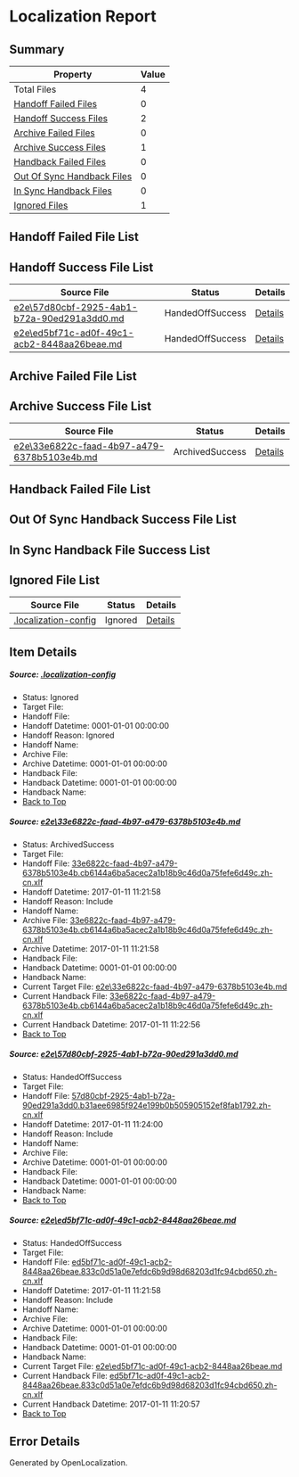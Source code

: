 # <a name='report-top'></a> Localization Report

## Summary
 Property | Value 
 -------- | ----- 
 Total Files | 4
[ Handoff Failed Files ](#handoff-failed-list)| 0
[ Handoff Success Files ](#handoff-success-list)| 2
[ Archive Failed Files ](#archive-failed-list)| 0
[ Archive Success Files ](#archive-success-list)| 1
[ Handback Failed Files ](#handback-failed-list)| 0
[ Out Of Sync Handback Files ](#outofsync-handback-success-list)| 0
[ In Sync Handback Files ](#insync-handback-success-list)| 0
[ Ignored Files ](#ignored-list)| 1

## <a name='handoff-failed-list'></a> Handoff Failed File List

## <a name='handoff-success-list'></a> Handoff Success File List
 Source File | Status | Details 
 ----------- | ------ | ------- 
 [e2e\57d80cbf-2925-4ab1-b72a-90ed291a3dd0.md](https://github.com/OpenLocalizationTestOrg/ol-test0/blob/40d25b3baba4ea70a21fcbef62e97cbc042d6d3f/e2e/57d80cbf-2925-4ab1-b72a-90ed291a3dd0.md) | HandedOffSuccess | [Details](#9214ddd1952e788613a213afb008e07bd493e84f2)
 [e2e\ed5bf71c-ad0f-49c1-acb2-8448aa26beae.md](https://github.com/OpenLocalizationTestOrg/ol-test0/blob/a78d78f3fd1d12450eb7a93356adc08a4a68ef1f/e2e/ed5bf71c-ad0f-49c1-acb2-8448aa26beae.md) | HandedOffSuccess | [Details](#2d0a0cde55d403235704d38753970ca82a74084e3)

## <a name='archive-failed-list'></a> Archive Failed File List

## <a name='archive-success-list'></a> Archive Success File List
 Source File | Status | Details 
 ----------- | ------ | ------- 
 [e2e\33e6822c-faad-4b97-a479-6378b5103e4b.md](https://github.com/OpenLocalizationTestOrg/ol-test0/blob/a78d78f3fd1d12450eb7a93356adc08a4a68ef1f/e2e/33e6822c-faad-4b97-a479-6378b5103e4b.md) | ArchivedSuccess | [Details](#c72e333a74f5c4b91622a1ce0d3f1d9e54394b341)

## <a name='handback-failed-list'></a> Handback Failed File List

## <a name='outofsync-handback-success-list'></a> Out Of Sync Handback Success File List

## <a name='insync-handback-success-list'></a> In Sync Handback File Success List

## <a name='ignored-list'></a> Ignored File List
 Source File | Status | Details 
 ----------- | ------ | ------- 
 [.localization-config](https://github.com/OpenLocalizationTestOrg/ol-test0/blob/40d25b3baba4ea70a21fcbef62e97cbc042d6d3f/.localization-config) | Ignored | [Details](#cb0632cf59c1387fc1742bfb9fa3c47f87e2e5c90)

## Item Details
##### <a name='cb0632cf59c1387fc1742bfb9fa3c47f87e2e5c90'></a> Source: [.localization-config](https://github.com/OpenLocalizationTestOrg/ol-test0/blob/40d25b3baba4ea70a21fcbef62e97cbc042d6d3f/.localization-config)
* Status: Ignored
* Target File: 
* Handoff File: 
* Handoff Datetime: 0001-01-01 00:00:00
* Handoff Reason: Ignored
* Handoff Name: 
* Archive File: 
* Archive Datetime: 0001-01-01 00:00:00
* Handback File: 
* Handback Datetime: 0001-01-01 00:00:00
* Handback Name: 
* [Back to Top](#report-top)

##### <a name='c72e333a74f5c4b91622a1ce0d3f1d9e54394b341'></a> Source: [e2e\33e6822c-faad-4b97-a479-6378b5103e4b.md](https://github.com/OpenLocalizationTestOrg/ol-test0/blob/a78d78f3fd1d12450eb7a93356adc08a4a68ef1f/e2e/33e6822c-faad-4b97-a479-6378b5103e4b.md)
* Status: ArchivedSuccess
* Target File: 
* Handoff File: [33e6822c-faad-4b97-a479-6378b5103e4b.cb6144a6ba5acec2a1b18b9c46d0a75fefe6d49c.zh-cn.xlf](https://github.com/OpenLocalizationTestOrg/ol-test0-handoff/blob/dbc1ed1560d60b77f3eed27263dbaa41f40d31d5/ol-handoff/OpenLocalizationTestOrg/ol-test0-zhcn/shujia/ht/33e6822c-faad-4b97-a479-6378b5103e4b.cb6144a6ba5acec2a1b18b9c46d0a75fefe6d49c.zh-cn.xlf)
* Handoff Datetime: 2017-01-11 11:21:58
* Handoff Reason: Include
* Handoff Name: 
* Archive File: [33e6822c-faad-4b97-a479-6378b5103e4b.cb6144a6ba5acec2a1b18b9c46d0a75fefe6d49c.zh-cn.xlf](https://github.com/OpenLocalizationTestOrg/ol-test0-handoff/blob/90b24e542e5cb0f786c9ca4193f6837b86c1d4fb/ol-archive/OpenLocalizationTestOrg/ol-test0-zhcn/shujia/ht/33e6822c-faad-4b97-a479-6378b5103e4b.cb6144a6ba5acec2a1b18b9c46d0a75fefe6d49c.zh-cn.xlf)
* Archive Datetime: 2017-01-11 11:21:58
* Handback File: 
* Handback Datetime: 0001-01-01 00:00:00
* Handback Name: 
* Current Target File: [e2e\33e6822c-faad-4b97-a479-6378b5103e4b.md](https://github.com/OpenLocalizationTestOrg/ol-test0-zhcn/blob/ba679f7b0629f6432ab49a356e2c4f128071e13e/e2e/33e6822c-faad-4b97-a479-6378b5103e4b.md)
* Current Handback File: [33e6822c-faad-4b97-a479-6378b5103e4b.cb6144a6ba5acec2a1b18b9c46d0a75fefe6d49c.zh-cn.xlf](https://github.com/OpenLocalizationTestOrg/ol-test0-handback/blob/812956cc7b6ad0c74c45e248d123330690b7d2bb/ol-handback/OpenLocalizationTestOrg/ol-test0-zhcn/shujia/ht/33e6822c-faad-4b97-a479-6378b5103e4b.cb6144a6ba5acec2a1b18b9c46d0a75fefe6d49c.zh-cn.xlf)
* Current Handback Datetime: 2017-01-11 11:22:56
* [Back to Top](#report-top)

##### <a name='9214ddd1952e788613a213afb008e07bd493e84f2'></a> Source: [e2e\57d80cbf-2925-4ab1-b72a-90ed291a3dd0.md](https://github.com/OpenLocalizationTestOrg/ol-test0/blob/40d25b3baba4ea70a21fcbef62e97cbc042d6d3f/e2e/57d80cbf-2925-4ab1-b72a-90ed291a3dd0.md)
* Status: HandedOffSuccess
* Target File: 
* Handoff File: [57d80cbf-2925-4ab1-b72a-90ed291a3dd0.b31aee6985f924e199b0b505905152ef8fab1792.zh-cn.xlf](https://github.com/OpenLocalizationTestOrg/ol-test0-handoff/blob/a6a1831225ce0f80a8842bd4a774f95bee342b61/ol-handoff/OpenLocalizationTestOrg/ol-test0-zhcn/shujia/ht/57d80cbf-2925-4ab1-b72a-90ed291a3dd0.b31aee6985f924e199b0b505905152ef8fab1792.zh-cn.xlf)
* Handoff Datetime: 2017-01-11 11:24:00
* Handoff Reason: Include
* Handoff Name: 
* Archive File: 
* Archive Datetime: 0001-01-01 00:00:00
* Handback File: 
* Handback Datetime: 0001-01-01 00:00:00
* Handback Name: 
* [Back to Top](#report-top)

##### <a name='2d0a0cde55d403235704d38753970ca82a74084e3'></a> Source: [e2e\ed5bf71c-ad0f-49c1-acb2-8448aa26beae.md](https://github.com/OpenLocalizationTestOrg/ol-test0/blob/a78d78f3fd1d12450eb7a93356adc08a4a68ef1f/e2e/ed5bf71c-ad0f-49c1-acb2-8448aa26beae.md)
* Status: HandedOffSuccess
* Target File: 
* Handoff File: [ed5bf71c-ad0f-49c1-acb2-8448aa26beae.833c0d51a0e7efdc6b9d98d68203d1fc94cbd650.zh-cn.xlf](https://github.com/OpenLocalizationTestOrg/ol-test0-handoff/blob/dbc1ed1560d60b77f3eed27263dbaa41f40d31d5/ol-handoff/OpenLocalizationTestOrg/ol-test0-zhcn/shujia/ht/ed5bf71c-ad0f-49c1-acb2-8448aa26beae.833c0d51a0e7efdc6b9d98d68203d1fc94cbd650.zh-cn.xlf)
* Handoff Datetime: 2017-01-11 11:21:58
* Handoff Reason: Include
* Handoff Name: 
* Archive File: 
* Archive Datetime: 0001-01-01 00:00:00
* Handback File: 
* Handback Datetime: 0001-01-01 00:00:00
* Handback Name: 
* Current Target File: [e2e\ed5bf71c-ad0f-49c1-acb2-8448aa26beae.md](https://github.com/OpenLocalizationTestOrg/ol-test0-zhcn/blob/5b47f5ba1ff63395250464b96a172fa24deb8890/e2e/ed5bf71c-ad0f-49c1-acb2-8448aa26beae.md)
* Current Handback File: [ed5bf71c-ad0f-49c1-acb2-8448aa26beae.833c0d51a0e7efdc6b9d98d68203d1fc94cbd650.zh-cn.xlf](https://github.com/OpenLocalizationTestOrg/ol-test0-handback/blob/e1eceaca53a411be28aa9bbdd7e5d9c65b2f13ee/ol-handback/OpenLocalizationTestOrg/ol-test0-zhcn/shujia/ht/ed5bf71c-ad0f-49c1-acb2-8448aa26beae.833c0d51a0e7efdc6b9d98d68203d1fc94cbd650.zh-cn.xlf)
* Current Handback Datetime: 2017-01-11 11:20:57
* [Back to Top](#report-top)


## Error Details

Generated by OpenLocalization.

